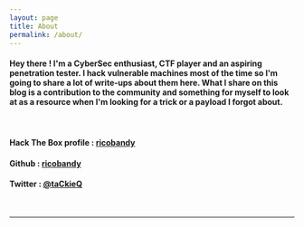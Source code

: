 ```yaml
---
layout: page
title: About
permalink: /about/
---
```

#### Hey there ! I'm a CyberSec enthusiast, CTF player and an aspiring penetration tester. I hack vulnerable machines most of the time so I'm going to share a lot of write-ups about them here. What I share on this blog is a contribution to the community and something for myself to look at as a resource when I'm looking for a trick or a payload I forgot about.
<br>

#### Hack The Box profile : [ricobandy](https://www.hackthebox.eu/profile/58846)
#### Github : [ricobandy](https://github.com/ricobandy)
#### Twitter : [@taCkieQ](https://www.twitter.com/taCkieQ)

<br>
<hr>
<br>
<script src="https://www.hackthebox.eu/badge/58846"></script>
